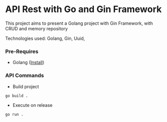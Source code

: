 # API Rest with Go and Gin Framework
This project aims to present a Golang project with Gin Framework, 
with CRUD and memory repository 

Technologies used: Golang, Gin, Uuid, 

### Pre-Requires
- Golang ([Install](https://go.dev/dl/))

### API Commands

- Build project

`go build .`

- Execute on release

`go run .`
